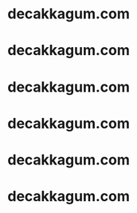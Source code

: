 # decakkagum.com
# decakkagum.com
# decakkagum.com
# decakkagum.com
# decakkagum.com
# decakkagum.com
